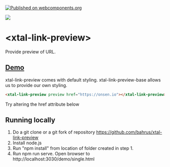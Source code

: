 [![Published on webcomponents.org](https://img.shields.io/badge/webcomponents.org-published-blue.svg)](https://www.webcomponents.org/element/bahrus/xtal-link-preview)

<a href="https://nodei.co/npm/xtal-link-preview/"><img src="https://nodei.co/npm/xtal-link-preview.png"></a>

# \<xtal-link-preview\>

Provide preview of URL. 

## [Demo](https://codepen.io/bahrus/pen/qBjbvPb)

xtal-link-preview comes with default styling.  xtal-link-preview-base allows us to provide our own styling.


```html
<xtal-link-preview preview href="https://onsen.io"></xtal-link-preview>
```

Try altering the href attribute below

<!--
```
<custom-element-demo>
  <template>
<link rel=preconnect id=corsAnywhere href="https://cors.bridged.cc"/>
    <xtal-link-preview preview href=https://onsen.io base-link-id=corsAnywhere></xtal-link-preview>
    <script src=https://cdn.skypack.dev/xtal-link-preview type=module crossorigin></script>
    </template>
</custom-element-demo>
```
-->




## Running locally

1.  Do a git clone or a git fork of repository https://github.com/bahrus/xtal-link-preview
2.  Install node.js
3.  Run "npm install" from location of folder created in step 1.
4.  Run npm run serve.  Open browser to http://localhost:3030/demo/single.html
